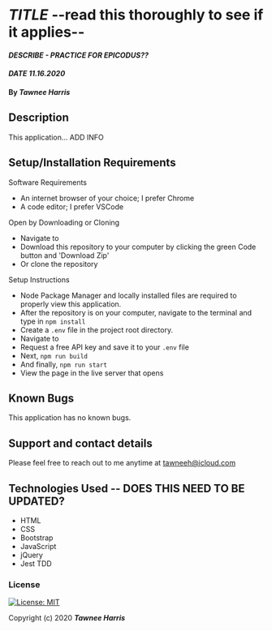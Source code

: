 # _TITLE_ --read this thoroughly to see if it applies--

#### _DESCRIBE - PRACTICE FOR EPICODUS??_ 
#### _DATE 11.16.2020_

#### By _**Tawnee Harris**_

## Description

This application... ADD INFO

## Setup/Installation Requirements

Software Requirements
* An internet browser of your choice; I prefer Chrome
* A code editor; I prefer VSCode

Open by Downloading or Cloning
* Navigate to <GITHUB REPO URL>
* Download this repository to your computer by clicking the green Code button and 'Download Zip'
* Or clone the repository

Setup Instructions
* Node Package Manager and locally installed files are required to properly view this application. 
* After the repository is on your computer, navigate to the terminal and type in `npm install`
* Create a `.env` file in the project root directory.
* Navigate to <the API website> 
* Request a free API key and save it to your `.env` file
* Next, `npm run build`
* And finally, `npm run start`
* View the page in the live server that opens

## Known Bugs

This application has no known bugs. 

## Support and contact details

Please feel free to reach out to me anytime at <tawneeh@icloud.com>

## Technologies Used -- DOES THIS NEED TO BE UPDATED?

* HTML
* CSS
* Bootstrap
* JavaScript
* jQuery
* Jest TDD

### License

[![License: MIT](https://img.shields.io/badge/License-MIT-yellow.svg)](https://opensource.org/licenses/MIT)

Copyright (c) 2020 **_Tawnee Harris_**
